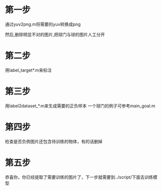 # 第一步

通过yuv2png.m将需要的yuv转换成png

然后,删除明显不对的图片,把球门与球的图片人工分开

# 第二步

用label_target*.m来标注


# 第三步


用label2dataset_*.m来生成需要的正负样本
一个球门的例子可参考main_goal.m

# 第四步

检查是否负例图片还包含待训练的物体，有的话删掉

# 第五步

恭喜你，你已经提取了需要训练的图片了，下一步就需要到../script/下面去训练模型
